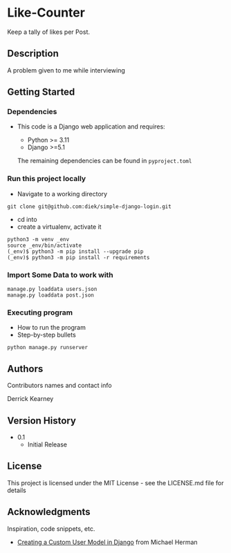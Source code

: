 # Like-Counter

Keep a tally of likes per Post.

## Description

A problem given to me while interviewing

## Getting Started

### Dependencies

* This code is a Django web application and requires:
  - Python >= 3.11    
  - Django >=5.1    

  The remaining dependencies can be found in `pyproject.toml`
  

### Run this project locally

* Navigate to a working directory
```
git clone git@github.com:diek/simple-django-login.git  
```
* cd into
* create a virtualenv, activate it
```
python3 -m venv _env  
source _env/bin/activate  
(_env)$ python3 -m pip install --upgrade pip  
(_env)$ python3 -m pip install -r requirements  
```

### Import Some Data to work with
`manage.py loaddata users.json`  
`manage.py loaddata post.json`  


### Executing program

* How to run the program
* Step-by-step bullets
```
python manage.py runserver
```

## Authors

Contributors names and contact info

Derrick Kearney  


## Version History

* 0.1
    * Initial Release

## License

This project is licensed under the MIT License - see the LICENSE.md file for details

## Acknowledgments

Inspiration, code snippets, etc.
* [Creating a Custom User Model in Django](https://testdriven.io/blog/django-custom-user-model/) from Michael Herman


